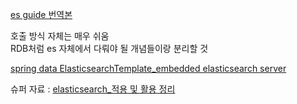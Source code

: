 [es guide 번역본](https://iju707.gitbooks.io/elasticsearch/content/)  

호출 방식 자체는 매우 쉬움  
RDB처럼 es 자체에서 다뤄야 될 개념들이랑 분리할 것

[spring data ElasticsearchTemplate_embedded elasticsearch server](https://docs.spring.io/spring-data/elasticsearch/docs/current/reference/html/#elasticsearch.annotation)  


슈퍼 자료 : [elasticsearch_적용 및 활용 정리](https://www.slideshare.net/JunyiSong1/elasticsearch-45936425)  
